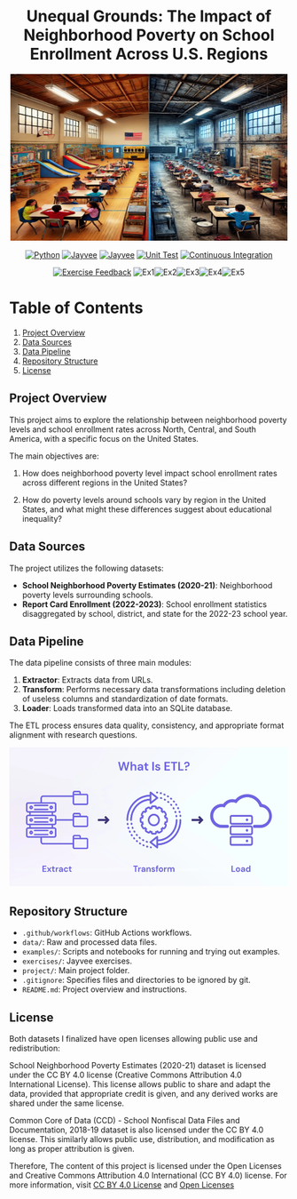 <div align="center">
  <h1>Unequal Grounds: The Impact of Neighborhood Poverty on School Enrollment Across U.S. Regions</h1>
  <img src="project/Images/school.webp" width="500" height="300" alt="Project Logo">
</div>


<div align="center">

[![Python](https://img.shields.io/badge/python-3.11.9-blue.svg)](https://www.python.org/downloads/release/python-3119/)
[![Jayvee](https://img.shields.io/badge/jayvee-0.6.3-blue.svg)](https://pypi.org/project/jayvee/0.6.3/)
[![Jayvee](https://img.shields.io/badge/jayvee-0.6.4-blue.svg)](https://pypi.org/project/jayvee/0.6.4/)
[![Unit Test](https://img.shields.io/badge/Unit-Testing-blue.svg)](https://pypi.org/project/Unitesting)
[![Continuous Integration](https://img.shields.io/badge/Continuous-Integration-blue.svg)](https://pypi.org/project/Continuous-Integration)

[![Exercise Feedback](https://github.com/maazk9119/Data-Engineering-Pipeline/actions/workflows/exercise-feedback.yml/badge.svg)](https://github.com/maazk9119/Data-Engineering-Pipeline/actions/workflows/exercise-feedback.yml)
![Ex1](https://img.shields.io/badge/Ex1-100%25-brightgreen)![Ex2](https://img.shields.io/badge/Ex2-100%25-brightgreen)![Ex3](https://img.shields.io/badge/Ex3-100%25-brightgreen)![Ex4](https://img.shields.io/badge/Ex4-100%25-brightgreen)![Ex5](https://img.shields.io/badge/Ex5-100%25-brightgreen)
</div>

# Table of Contents

1. [Project Overview](#project-overview)
2. [Data Sources](#data-sources)
3. [Data Pipeline](#data-pipeline)
4. [Repository Structure](#repository-structure)
5. [License](#license)


## Project Overview
This project aims to explore the relationship between neighborhood poverty levels and school enrollment rates across North, Central, and South America, with a specific focus on the United States.

The main objectives are:
1. How does neighborhood poverty level impact school enrollment rates across different regions in the United States?

2. How do poverty levels around schools vary by region in the United States, and what might these differences suggest about educational inequality?

## Data Sources
The project utilizes the following datasets:
- **School Neighborhood Poverty Estimates (2020-21)**: Neighborhood poverty levels surrounding schools.
- **Report Card Enrollment (2022-2023)**: School enrollment statistics disaggregated by school, district, and state for the 2022-23 school year.

## Data Pipeline
The data pipeline consists of three main modules:
1. **Extractor**: Extracts data from URLs.
2. **Transform**: Performs necessary data transformations including deletion of useless columns and standardization of date formats.
3. **Loader**: Loads transformed data into an SQLite database.

The ETL process ensures data quality, consistency, and appropriate format alignment with research questions.

<div align="center">
  <img src="project/Images/ETL.webp" width="700" height="250" alt="ETL_Pipeline">
</div>

## Repository Structure
- `.github/workflows`: GitHub Actions workflows.
- `data/`: Raw and processed data files.
- `examples/`: Scripts and notebooks for running and trying out examples.
- `exercises/`: Jayvee exercises.
- `project/`: Main project folder.
- `.gitignore`: Specifies files and directories to be ignored by git.
- `README.md`: Project overview and instructions.

## License
Both datasets I finalized have open licenses allowing public use and redistribution:

School Neighborhood Poverty Estimates (2020-21) dataset is licensed under the CC BY 4.0 license (Creative Commons Attribution 4.0 International License). This license allows public to share and adapt the data, provided that appropriate credit is given, and any derived works are shared under the same license. 

Common Core of Data (CCD) - School Nonfiscal Data Files and Documentation, 2018-19 dataset is also licensed under the CC BY 4.0 license. This similarly allows public use, distribution, and modification as long as proper attribution is given. 

Therefore, The content of this project is licensed under the Open Licenses and Creative Commons Attribution 4.0 International (CC BY 4.0) license. For more information, visit [CC BY 4.0 License](https://creativecommons.org/licenses/by/4.0/) and [Open Licenses](https://resources.data.gov/open-licenses/)

[cc-by]: http://creativecommons.org/licenses/by/4.0/
[cc-by-image]: https://licensebuttons.net/l/by/4.0/88x31.png
[cc-by-shield]: https://img.shields.io/badge/License-CC%20BY%204.0-lightgrey.svg

